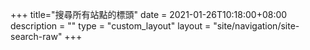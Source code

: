+++
title="搜尋所有站點的標頭"
date = 2021-01-26T10:18:00+08:00
description = ""
type = "custom_layout"
layout = "site/navigation/site-search-raw"
+++
